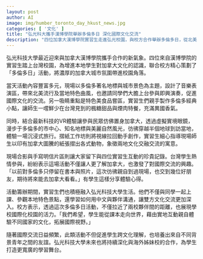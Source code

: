 ```yaml
---
layout: post
author: AI
image: img/humber_toronto_day_hkust_news.jpg
categories: [ '文化' ]
title: "弘光科大攜手漢博學院舉辦多倫多日 深化國際文化交流"
description: "四位加拿大漢博學院實習生走進弘光校園，與校方合作舉辦多倫多日，從北美音樂、經典美食到VR虛擬實境體驗，帶給學生濃厚的加拿大氛圍與跨文化互動，促進師生國際交流，也激發對海外學習的熱情。"
---
```

弘光科技大學最近迎來與加拿大漢博學院攜手合作的新氣象。四位來自漢博學院的實習生踏上台灣校園，為增進本地學生對加拿大文化的認識，聯合校方精心策劃了「多倫多日」活動，將濃厚的加拿大城市氛圍帶進校園角落。

當天活動內容豐富多元，現場以多倫多著名地標與城市景色為主題，設計了音樂表演區，帶來北美流行及當地特色曲風，也邀請同學們大膽上台參與即興演奏，促進國際文化的交流。另一吸睛重點是特色美食品嘗區，實習生們親手製作多倫多經典小點，讓師生一嚐鮮少在台灣見到的楓糖甜品與煙肉特餐，充滿異國香氣。

同時，結合最新科技的VR體驗讓參與民眾仿佛置身加拿大，透過虛擬實境眼鏡，漫步于多倫多的市中心、知名地標與美麗自然風光，彷彿穿越半個地球到訪當地，體驗一場沉浸式旅行。摺紙工作坊則將視線拉回動手創作，實習生細心指導現場師生以印有加拿大圖騰的紙張摺出各式動物，象徵兩地文化交融交流的寓意。

現場合影與手寫明信片區則讓大家留下與四位實習生互動的珍貴記錄。台灣學生熱情參與，紛紛表示這場活動不僅讓人更了解加拿大，也激發了對國際交流的興趣。「以前對多倫多只停留在書本與照片，這次彷彿親自到過現場，也交到幾位好朋友，期待將來能去加拿大看看。」有學生這樣分享體驗心得。

活動籌辦期間，實習生們也積極融入弘光科技大學生活。他們不僅與同學一起上課、參觀本地特色景點，還學習如何用中文與夥伴溝通，讓雙方文化交流更加深入。校方表示，透過這次多倫多日活動，不僅拉近了兩校夥伴間的距離，也展現學校國際化校園的活力。「我們希望，學生能從課本走向世界，藉由實地互動親自體驗不同國家的文化，拓展國際視野。」

隨著國際交流日益頻繁，此類活動不但促進學生跨文化理解，也培養出來自不同背景青年之間的友誼。弘光科技大學未來也將持續深化與海外姊妹校的合作，為學生打造更寬廣的學習舞台。